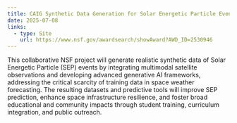 ```yaml
---
title: CAIG Synthetic Data Generation for Solar Energetic Particle Events by Multimodal Augmentation
date: 2025-07-08
links:
  - type: Site
    url: https://www.nsf.gov/awardsearch/showAward?AWD_ID=2530946
---
```


This collaborative NSF project will generate realistic synthetic data of Solar Energetic Particle (SEP) events by integrating multimodal satellite observations and developing advanced generative AI frameworks, addressing the critical scarcity of training data in space weather forecasting. The resulting datasets and predictive tools will improve SEP prediction, enhance space infrastructure resilience, and foster broad educational and community impacts through student training, curriculum integration, and public outreach.

<!--more-->
